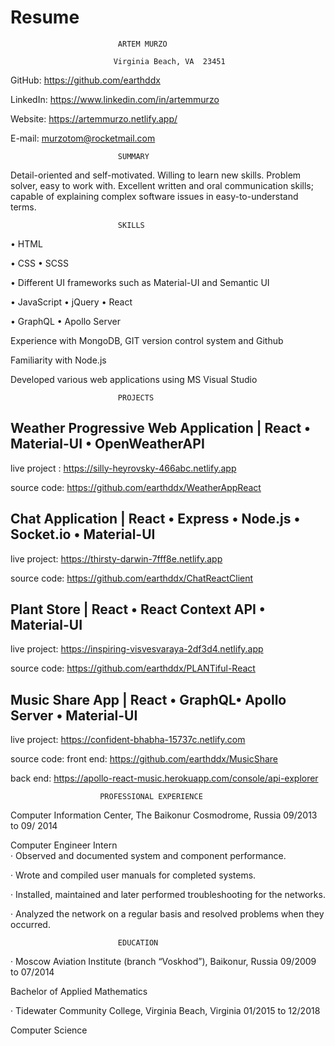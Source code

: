 # Resume
							ARTEM MURZO
	
						   Virginia Beach, VA  23451   	 
								

GitHub: https://github.com/earthddx

LinkedIn: https://www.linkedin.com/in/artemmurzo

Website: https://artemmurzo.netlify.app/

E-mail: murzotom@rocketmail.com 




							SUMMARY 

Detail-oriented and self-motivated. Willing to learn new skills. Problem solver, easy to work with. Excellent written and oral communication skills; capable of explaining complex software issues in easy-to-understand terms.
 

							SKILLS 

• HTML

• CSS • SCSS 

• Different UI frameworks such as Material-UI and Semantic UI

• JavaScript • jQuery • React

• GraphQL • Apollo Server

Experience with MongoDB, GIT version control system and Github

Familiarity with Node.js

Developed various web applications using MS Visual Studio


							PROJECTS

##	Weather Progressive Web Application | React • Material-UI • OpenWeatherAPI

live project : https://silly-heyrovsky-466abc.netlify.app

source code: https://github.com/earthddx/WeatherAppReact


##	Chat Application | React • Express • Node.js • Socket.io • Material-UI

live project: https://thirsty-darwin-7fff8e.netlify.app

source code: https://github.com/earthddx/ChatReactClient


##	Plant Store | React • React Context API • Material-UI

live project: https://inspiring-visvesvaraya-2df3d4.netlify.app

source code: https://github.com/earthddx/PLANTiful-React


##	Music Share App | React • GraphQL• Apollo Server • Material-UI 

live project: https://confident-bhabha-15737c.netlify.com

source code: front end: https://github.com/earthddx/MusicShare

back end: https://apollo-react-music.herokuapp.com/console/api-explorer
			    

						PROFESSIONAL EXPERIENCE

Computer Information Center, The Baikonur Cosmodrome, Russia 						   09/2013 to 09/ 2014 

Computer Engineer Intern															
·	Observed and documented system and component performance.

·	Wrote and compiled user manuals for completed systems.

·	Installed, maintained and later performed troubleshooting for the networks.

·	Analyzed the network on a regular basis and resolved problems when they occurred.



							EDUCATION 

·	Moscow Aviation Institute (branch “Voskhod”), Baikonur, Russia 					    09/2009 to 07/2014

Bachelor of Applied Mathematics    

·	Tidewater Community College, Virginia Beach, Virginia 								    01/2015 to 12/2018

Computer Science		                                   




